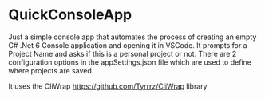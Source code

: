 ﻿# QuickConsoleApp
 
 Just a simple console app that automates the process of creating an empty C# .Net 6 Console application and opening it in VSCode.
 It prompts for a Project Name and asks if this is a personal project or not.
 There are 2 configuration options in the appSettings.json file which are used to define where projects are saved.
 
 It uses the CliWrap https://github.com/Tyrrrz/CliWrap library
